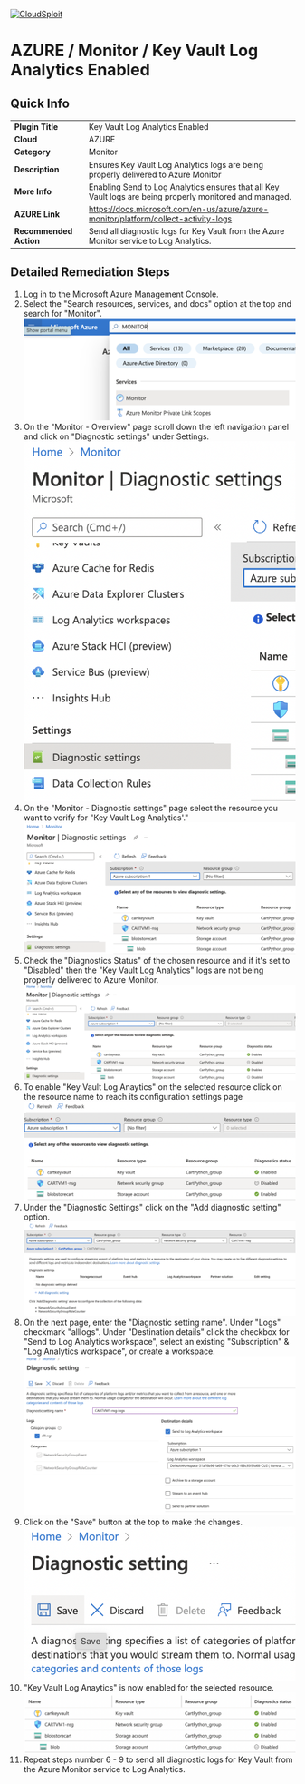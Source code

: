 [![CloudSploit](https://cloudsploit.com/img/logo-new-big-text-100.png "CloudSploit")](https://cloudsploit.com)

# AZURE / Monitor / Key Vault Log Analytics Enabled

## Quick Info

| | |
|-|-|
| **Plugin Title** | Key Vault Log Analytics Enabled |
| **Cloud** | AZURE |
| **Category** | Monitor |
| **Description** | Ensures Key Vault Log Analytics logs are being properly delivered to Azure Monitor |
| **More Info** | Enabling Send to Log Analytics ensures that all Key Vault logs are being properly monitored and managed. |
| **AZURE Link** | https://docs.microsoft.com/en-us/azure/azure-monitor/platform/collect-activity-logs |
| **Recommended Action** | Send all diagnostic logs for Key Vault from the Azure Monitor service to Log Analytics. |

## Detailed Remediation Steps

1. Log in to the Microsoft Azure Management Console.
2. Select the "Search resources, services, and docs" option at the top and search for "Monitor". </br> <img src="/resources/azure/monitor/key-vault-log-analytics-enabled/step2.png"/>
3. On the "Monitor - Overview" page scroll down the left navigation panel and click on "Diagnostic settings" under Settings.</br> <img src="/resources/azure/monitor/key-vault-log-analytics-enabled/step3.png"/>
4. On the "Monitor - Diagnostic settings" page select the resource you want to verify for "Key Vault Log Analytics'."</br> <img src="/resources/azure/monitor/key-vault-log-analytics-enabled/step4.png"/>
5. Check the "Diagnostics Status" of the chosen resource and if it's set to "Disabled" then the  "Key Vault Log Analytics" logs are not being properly delivered to Azure Monitor.</br> <img src="/resources/azure/monitor/key-vault-log-analytics-enabled/step5.png"/>
6. To enable "Key Vault Log Anaytics" on the selected resource click on the resource name to reach its configuration settings page </br> <img src="/resources/azure/monitor/key-vault-log-analytics-enabled/step6.png"/>
7. Under the "Diagnostic Settings" click on the "Add diagnostic setting" option.</br> <img src="/resources/azure/monitor/key-vault-log-analytics-enabled/step7.png"/>
8. On the next page, enter the "Diagnostic setting name". Under "Logs" checkmark "alllogs". Under "Destination details" click the checkbox for "Send to Log Analytics workspace", select an existing "Subscription" & "Log Analytics workspace", or create a workspace.</br> <img src="/resources/azure/monitor/key-vault-log-analytics-enabled/step8.png"/>
9. Click on the "Save" button at the top to make the changes.</br> <img src="/resources/azure/monitor/key-vault-log-analytics-enabled/step9.png"/>
10. "Key Vault Log Anaytics" is now enabled for the selected resource.</br> <img src="/resources/azure/monitor/key-vault-log-analytics-enabled/step10.png"/>
11. Repeat steps number 6 - 9 to send all diagnostic logs for Key Vault from the Azure Monitor service to Log Analytics.</br>
